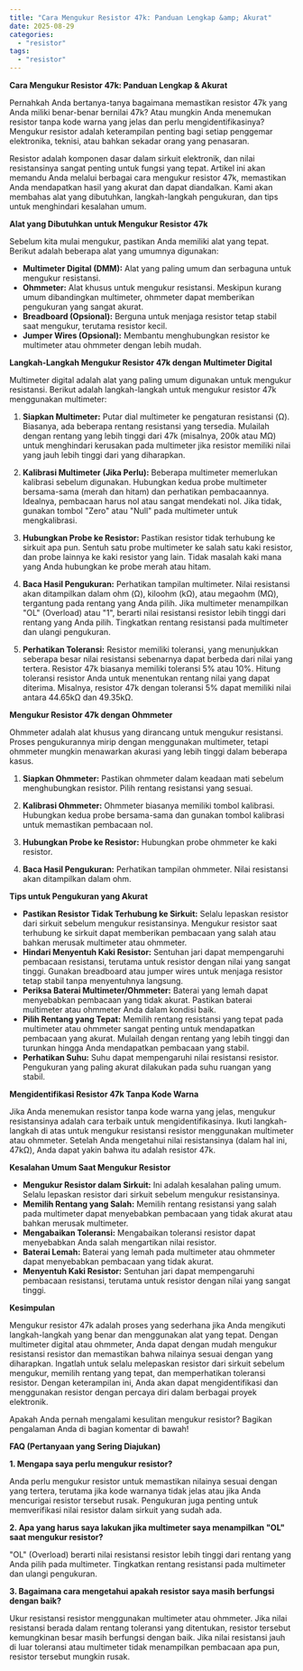 ```yaml
---
title: "Cara Mengukur Resistor 47k: Panduan Lengkap &amp; Akurat"
date: 2025-08-29
categories: 
  - "resistor"
tags: 
  - "resistor"
---
```


**Cara Mengukur Resistor 47k: Panduan Lengkap & Akurat**

Pernahkah Anda bertanya-tanya bagaimana memastikan resistor 47k yang Anda miliki benar-benar bernilai 47k? Atau mungkin Anda menemukan resistor tanpa kode warna yang jelas dan perlu mengidentifikasinya? Mengukur resistor adalah keterampilan penting bagi setiap penggemar elektronika, teknisi, atau bahkan sekadar orang yang penasaran.

Resistor adalah komponen dasar dalam sirkuit elektronik, dan nilai resistansinya sangat penting untuk fungsi yang tepat. Artikel ini akan memandu Anda melalui berbagai cara mengukur resistor 47k, memastikan Anda mendapatkan hasil yang akurat dan dapat diandalkan. Kami akan membahas alat yang dibutuhkan, langkah-langkah pengukuran, dan tips untuk menghindari kesalahan umum.

**Alat yang Dibutuhkan untuk Mengukur Resistor 47k**

Sebelum kita mulai mengukur, pastikan Anda memiliki alat yang tepat. Berikut adalah beberapa alat yang umumnya digunakan:

- **Multimeter Digital (DMM):** Alat yang paling umum dan serbaguna untuk mengukur resistansi.
- **Ohmmeter:** Alat khusus untuk mengukur resistansi. Meskipun kurang umum dibandingkan multimeter, ohmmeter dapat memberikan pengukuran yang sangat akurat.
- **Breadboard (Opsional):** Berguna untuk menjaga resistor tetap stabil saat mengukur, terutama resistor kecil.
- **Jumper Wires (Opsional):** Membantu menghubungkan resistor ke multimeter atau ohmmeter dengan lebih mudah.

**Langkah-Langkah Mengukur Resistor 47k dengan Multimeter Digital**

Multimeter digital adalah alat yang paling umum digunakan untuk mengukur resistansi. Berikut adalah langkah-langkah untuk mengukur resistor 47k menggunakan multimeter:

1. **Siapkan Multimeter:** Putar dial multimeter ke pengaturan resistansi (Ω). Biasanya, ada beberapa rentang resistansi yang tersedia. Mulailah dengan rentang yang lebih tinggi dari 47k (misalnya, 200k atau MΩ) untuk menghindari kerusakan pada multimeter jika resistor memiliki nilai yang jauh lebih tinggi dari yang diharapkan.
    
2. **Kalibrasi Multimeter (Jika Perlu):** Beberapa multimeter memerlukan kalibrasi sebelum digunakan. Hubungkan kedua probe multimeter bersama-sama (merah dan hitam) dan perhatikan pembacaannya. Idealnya, pembacaan harus nol atau sangat mendekati nol. Jika tidak, gunakan tombol "Zero" atau "Null" pada multimeter untuk mengkalibrasi.
    
3. **Hubungkan Probe ke Resistor:** Pastikan resistor tidak terhubung ke sirkuit apa pun. Sentuh satu probe multimeter ke salah satu kaki resistor, dan probe lainnya ke kaki resistor yang lain. Tidak masalah kaki mana yang Anda hubungkan ke probe merah atau hitam.
    
4. **Baca Hasil Pengukuran:** Perhatikan tampilan multimeter. Nilai resistansi akan ditampilkan dalam ohm (Ω), kiloohm (kΩ), atau megaohm (MΩ), tergantung pada rentang yang Anda pilih. Jika multimeter menampilkan "OL" (Overload) atau "1", berarti nilai resistansi resistor lebih tinggi dari rentang yang Anda pilih. Tingkatkan rentang resistansi pada multimeter dan ulangi pengukuran.
    
5. **Perhatikan Toleransi:** Resistor memiliki toleransi, yang menunjukkan seberapa besar nilai resistansi sebenarnya dapat berbeda dari nilai yang tertera. Resistor 47k biasanya memiliki toleransi 5% atau 10%. Hitung toleransi resistor Anda untuk menentukan rentang nilai yang dapat diterima. Misalnya, resistor 47k dengan toleransi 5% dapat memiliki nilai antara 44.65kΩ dan 49.35kΩ.
    

**Mengukur Resistor 47k dengan Ohmmeter**

Ohmmeter adalah alat khusus yang dirancang untuk mengukur resistansi. Proses pengukurannya mirip dengan menggunakan multimeter, tetapi ohmmeter mungkin menawarkan akurasi yang lebih tinggi dalam beberapa kasus.

1. **Siapkan Ohmmeter:** Pastikan ohmmeter dalam keadaan mati sebelum menghubungkan resistor. Pilih rentang resistansi yang sesuai.
    
2. **Kalibrasi Ohmmeter:** Ohmmeter biasanya memiliki tombol kalibrasi. Hubungkan kedua probe bersama-sama dan gunakan tombol kalibrasi untuk memastikan pembacaan nol.
    
3. **Hubungkan Probe ke Resistor:** Hubungkan probe ohmmeter ke kaki resistor.
    
4. **Baca Hasil Pengukuran:** Perhatikan tampilan ohmmeter. Nilai resistansi akan ditampilkan dalam ohm.
    

**Tips untuk Pengukuran yang Akurat**

- **Pastikan Resistor Tidak Terhubung ke Sirkuit:** Selalu lepaskan resistor dari sirkuit sebelum mengukur resistansinya. Mengukur resistor saat terhubung ke sirkuit dapat memberikan pembacaan yang salah atau bahkan merusak multimeter atau ohmmeter.
- **Hindari Menyentuh Kaki Resistor:** Sentuhan jari dapat mempengaruhi pembacaan resistansi, terutama untuk resistor dengan nilai yang sangat tinggi. Gunakan breadboard atau jumper wires untuk menjaga resistor tetap stabil tanpa menyentuhnya langsung.
- **Periksa Baterai Multimeter/Ohmmeter:** Baterai yang lemah dapat menyebabkan pembacaan yang tidak akurat. Pastikan baterai multimeter atau ohmmeter Anda dalam kondisi baik.
- **Pilih Rentang yang Tepat:** Memilih rentang resistansi yang tepat pada multimeter atau ohmmeter sangat penting untuk mendapatkan pembacaan yang akurat. Mulailah dengan rentang yang lebih tinggi dan turunkan hingga Anda mendapatkan pembacaan yang stabil.
- **Perhatikan Suhu:** Suhu dapat mempengaruhi nilai resistansi resistor. Pengukuran yang paling akurat dilakukan pada suhu ruangan yang stabil.

**Mengidentifikasi Resistor 47k Tanpa Kode Warna**

Jika Anda menemukan resistor tanpa kode warna yang jelas, mengukur resistansinya adalah cara terbaik untuk mengidentifikasinya. Ikuti langkah-langkah di atas untuk mengukur resistansi resistor menggunakan multimeter atau ohmmeter. Setelah Anda mengetahui nilai resistansinya (dalam hal ini, 47kΩ), Anda dapat yakin bahwa itu adalah resistor 47k.

**Kesalahan Umum Saat Mengukur Resistor**

- **Mengukur Resistor dalam Sirkuit:** Ini adalah kesalahan paling umum. Selalu lepaskan resistor dari sirkuit sebelum mengukur resistansinya.
- **Memilih Rentang yang Salah:** Memilih rentang resistansi yang salah pada multimeter dapat menyebabkan pembacaan yang tidak akurat atau bahkan merusak multimeter.
- **Mengabaikan Toleransi:** Mengabaikan toleransi resistor dapat menyebabkan Anda salah mengartikan nilai resistor.
- **Baterai Lemah:** Baterai yang lemah pada multimeter atau ohmmeter dapat menyebabkan pembacaan yang tidak akurat.
- **Menyentuh Kaki Resistor:** Sentuhan jari dapat mempengaruhi pembacaan resistansi, terutama untuk resistor dengan nilai yang sangat tinggi.

**Kesimpulan**

Mengukur resistor 47k adalah proses yang sederhana jika Anda mengikuti langkah-langkah yang benar dan menggunakan alat yang tepat. Dengan multimeter digital atau ohmmeter, Anda dapat dengan mudah mengukur resistansi resistor dan memastikan bahwa nilainya sesuai dengan yang diharapkan. Ingatlah untuk selalu melepaskan resistor dari sirkuit sebelum mengukur, memilih rentang yang tepat, dan memperhatikan toleransi resistor. Dengan keterampilan ini, Anda akan dapat mengidentifikasi dan menggunakan resistor dengan percaya diri dalam berbagai proyek elektronik.

Apakah Anda pernah mengalami kesulitan mengukur resistor? Bagikan pengalaman Anda di bagian komentar di bawah!

**FAQ (Pertanyaan yang Sering Diajukan)**

**1\. Mengapa saya perlu mengukur resistor?**

Anda perlu mengukur resistor untuk memastikan nilainya sesuai dengan yang tertera, terutama jika kode warnanya tidak jelas atau jika Anda mencurigai resistor tersebut rusak. Pengukuran juga penting untuk memverifikasi nilai resistor dalam sirkuit yang sudah ada.

**2\. Apa yang harus saya lakukan jika multimeter saya menampilkan "OL" saat mengukur resistor?**

"OL" (Overload) berarti nilai resistansi resistor lebih tinggi dari rentang yang Anda pilih pada multimeter. Tingkatkan rentang resistansi pada multimeter dan ulangi pengukuran.

**3\. Bagaimana cara mengetahui apakah resistor saya masih berfungsi dengan baik?**

Ukur resistansi resistor menggunakan multimeter atau ohmmeter. Jika nilai resistansi berada dalam rentang toleransi yang ditentukan, resistor tersebut kemungkinan besar masih berfungsi dengan baik. Jika nilai resistansi jauh di luar toleransi atau multimeter tidak menampilkan pembacaan apa pun, resistor tersebut mungkin rusak.
